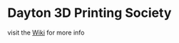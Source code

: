 # Dayton 3D Printing Society
visit the [Wiki](https://github.com/CareFudundae/d3dps/wiki) for more info
